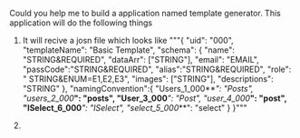 Could you help me to build a application named template generator.
This application will do the following things

1.  It will recive a josn file which looks like
    """{
    "uid": "000",
    "templateName": "Basic Template",
    "schema": {
    "name": "STRING&REQUIRED",
    "dataArr": ["STRING"],
    "email": "EMAIL",
    "passCode":"STRING&REQUIRED",
    "alias":"STRING&REQUIRED",
    "role": " STRING&ENUM=E1,E2,E3",
    "images": ["STRING"],
    "descriptions": "STRING"
    },
    "namingConvention":{
    "Users_1_000**_": "Posts",
    "users_2_000_**": "posts",
    "User_3_000**_": "Post",
    "user_4_000_**": "post",
    "ISelect_6_000**_": "ISelect",
    "select_5_000_**": "select"
    }
    }"""

2.
